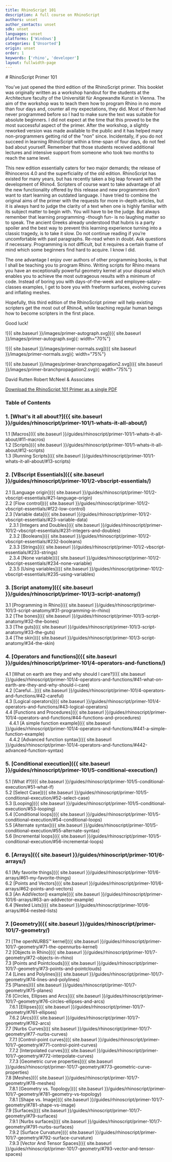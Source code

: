 ```yaml
---
title: RhinoScript 101
description: A full course on RhinoScript
authors: unset
author_contacts: unset
sdk: unset
languages: unset
platforms: ['Windows']
categories: ['Unsorted']
origin: unset
order: 1
keywords: ['rhino', 'developer']
layout: fullwidth-page
---
```


<div class="row">
<div class="col-md-12" markdown="1">  
# RhinoScript Primer 101  
</div>
<div class="col-md-8 col-sm-12 col-sm-12" markdown="1">  

You’ve just opened the third edition of the RhinoScript primer. This booklet was originally written as a workshop handout for the students at the Architecture faculty of the Universität für Angewandte Kunst in Vienna. The aim of the workshop was to teach them how to program Rhino in no more than four days and, counter all my expectations, they did. Most of them had never programmed before so I had to make sure the text was suitable for absolute beginners. I did not expect at the time that this proved to be the most successful aspect of the primer. After the workshop, a slightly reworked version was made available to the public and it has helped many non-programmers getting rid of the "non" since. Incidentally, if you do not succeed in learning RhinoScript within a time-span of four days, do not feel bad about yourself. Remember that those students received additional lectures and intensive support from someone who took two months to reach the same level.


This new edition essentially caters for two major demands; the release of Rhinoceros 4.0 and the superficiality of the old edition. RhinoScript has existed for many years, but has recently taken a big leap forward with the development of Rhino4. Scripters of course want to take advantage of all the new functionality offered by this release and new programmers don’t want to start learning an outdated language. I have tried to combine the original aims of the primer with the requests for more in-depth articles, but it is always hard to judge the clarity of a text when one is highly familiar with its subject matter to begin with. You will have to be the judge. But always remember that learning programming -though fun- is no laughing matter so to speak. The ancient Greeks already understood that hubris is a party spoiler and the best way to prevent this learning experience turning into a classic tragedy, is to take it slow. Do not continue reading if you’re uncomfortable with past paragraphs. Re-read when in doubt. Ask questions if necessary. Programming is not difficult, but it requires a certain frame of mind which some beginners find hard to acquire. I know I did.


The one advantage I enjoy over authors of other programming books, is that I shall be teaching you to program Rhino. Writing scripts for Rhino means you have an exceptionally powerful geometry kernel at your disposal which enables you to achieve the most outrageous results with a minimum of code. Instead of boring you with days-of-the-week and employee-salary-classes examples, I get to bore you with freeform surfaces, evolving curves and inflating meshes.

Hopefully, this third edition of the RhinoScript primer will help existing scripters get the most out of Rhino4, while teaching regular human beings how to become scripters in the first place.

Good luck!  


![{{ site.baseurl }}/images/primer-autograph.svg]({{ site.baseurl }}/images/primer-autograph.svg){: width="70%"}  

</div>  

<div class="col-md-4 hidden-sm hidden-xs" markdown="1">  

![{{ site.baseurl }}/images/primer-normals.svg]({{ site.baseurl }}/images/primer-normals.svg){: width="75%"}  

![{{ site.baseurl }}/images/primer-branchpropagation2.svg]({{ site.baseurl }}/images/primer-branchpropagation2.svg){: width="75%"}    
</div>  
</div>  

<div class="row">  
<div class="col-md-12" markdown="1">  

David Rutten
Robert McNeel & Associates

<a href="http://www.rhino3d.com/download/rhino/5.0/rhinoscript101"><span class="glyphicon glyphicon-download"></span></a> [Download the RhinoScript 101 Primer as a single PDF ](http://www.rhino3d.com/download/rhino/5.0/rhinoscript101)

### Table of Contents  
</div>  
</div>  

<div class="row-fluid">  
<div class="col-md-4" markdown="1">  

### 1. [What's it all about?]({{ site.baseurl }}/guides/rhinoscript/primer-101/1-whats-it-all-about/)

   1.1 [Macros]({{ site.baseurl }}/guides/rhinoscript/primer-101/1-whats-it-all-about/#11-macros)  
   1.2 [Scripts]({{ site.baseurl }}/guides/rhinoscript/primer-101/1-whats-it-all-about/#12-scripts)  
   1.3 [Running Scripts]({{ site.baseurl }}/guides/rhinoscript/primer-101/1-whats-it-all-about/#13-scripts)  

### 2. [VBscript Essentials]({{ site.baseurl }}/guides/rhinoscript/primer-101/2-vbscript-essentials/)  

   2.1	[Language origin]({{ site.baseurl }}/guides/rhinoscript/primer-101/2-vbscript-essentials/#21-language-origin)  
   2.2	[Flow control]({{ site.baseurl }}/guides/rhinoscript/primer-101/2-vbscript-essentials/#f22-low-control)  
   2.3	[Variable data]({{ site.baseurl }}/guides/rhinoscript/primer-101/2-vbscript-essentials/#23-variable-data)  
&nbsp;&nbsp; 2.3.1	[Integers and Doubles]({{ site.baseurl }}/guides/rhinoscript/primer-101/2-vbscript-essentials/#231-integers-and-doubles)  
&nbsp;&nbsp; 2.3.2	[Booleans]({{ site.baseurl }}/guides/rhinoscript/primer-101/2-vbscript-essentials/#232-booleans)  
&nbsp;&nbsp; 2.3.3	[Strings]({{ site.baseurl }}/guides/rhinoscript/primer-101/2-vbscript-essentials/#233-strings)  
&nbsp;&nbsp; 2.3.4	[None variable]({{ site.baseurl }}/guides/rhinoscript/primer-101/2-vbscript-essentials/#234-none-variable)  
&nbsp;&nbsp; 2.3.5	[Using variables]({{ site.baseurl }}/guides/rhinoscript/primer-101/2-vbscript-essentials/#235-using-variables)  

### 3. [Script anatomy]({{ site.baseurl }}/guides/rhinoscript/primer-101/3-script-anatomy/)

   3.1 [Programming in Rhino]({{ site.baseurl }}/guides/rhinoscript/primer-101/3-script-anatomy/#31-programming-in-rhino)    
   3.2 [The bones]({{ site.baseurl }}/guides/rhinoscript/primer-101/3-script-anatomy/#32-the-bones)  
   3.3 [The guts]({{ site.baseurl }}/guides/rhinoscript/primer-101/3-script-anatomy/#33-the-guts)  
   3.4 [The skin]({{ site.baseurl }}/guides/rhinoscript/primer-101/3-script-anatomy/#34-the-skin)  

</div>
<div class="col-md-4" markdown="1">


### 4. [Operators and functions]({{ site.baseurl }}/guides/rhinoscript/primer-101/4-operators-and-functions/)

   4.1	[What on earth are they and why should I care?]({{ site.baseurl }}/guides/rhinoscript/primer-101/4-operators-and-functions/#41-what-on-earth-are-they-and-why-should-i-care)   
   4.2	[Careful…]({{ site.baseurl }}/guides/rhinoscript/primer-101/4-operators-and-functions/#42-careful)     
   4.3	[Logical operators]({{ site.baseurl }}/guides/rhinoscript/primer-101/4-operators-and-functions/#43-logical-operators)     
   4.4	[Functions and Procedures]({{ site.baseurl }}/guides/rhinoscript/primer-101/4-operators-and-functions/#44-functions-and-procedures)     
&nbsp;&nbsp; 4.4.1 [A simple function example]({{ site.baseurl }}/guides/rhinoscript/primer-101/4-operators-and-functions/#441-a-simple-function-example)     
&nbsp;&nbsp; 4.4.2 [Advanced function syntax]({{ site.baseurl }}/guides/rhinoscript/primer-101/4-operators-and-functions/#442-advanced-function-syntax)     


### 5. [Conditional execution]({{ site.baseurl }}/guides/rhinoscript/primer-101/5-conditional-execution/)

   5.1	[What if?]({{ site.baseurl }}/guides/rhinoscript/primer-101/5-conditional-execution/#51-what-if)  
   5.2	[Select Case]({{ site.baseurl }}/guides/rhinoscript/primer-101/5-conditional-execution/#52-select-case)  
   5.3	[Looping]({{ site.baseurl }}/guides/rhinoscript/primer-101/5-conditional-execution/#53-looping)  
   5.4	[Conditional loops]({{ site.baseurl }}/guides/rhinoscript/primer-101/5-conditional-execution/#54-conditional-loops)  
   5.5	[Alternate syntax]({{ site.baseurl }}/guides/rhinoscript/primer-101/5-conditional-execution/#55-alternate-syntax)   
   5.6	[Incremental loops]({{ site.baseurl }}/guides/rhinoscript/primer-101/5-conditional-execution/#56-incremental-loops)


### 6. [Arrays]({{ site.baseurl }}/guides/rhinoscript/primer-101/6-arrays/)

   6.1	[My favorite things]({{ site.baseurl }}/guides/rhinoscript/primer-101/6-arrays/#61-my-favorite-things)  
   6.2	[Points and Vectors]({{ site.baseurl }}/guides/rhinoscript/primer-101/6-arrays/#62-points-and-vectors)  
   6.3	[An AddVector() example]({{ site.baseurl }}/guides/rhinoscript/primer-101/6-arrays/#63-an-addvector-example)  
   6.4	[Nested Lists]({{ site.baseurl }}/guides/rhinoscript/primer-101/6-arrays/#64-nested-lists)  

</div>
<div class="col-md-4" markdown="1">


### 7. [Geometry]({{ site.baseurl }}/guides/rhinoscript/primer-101/7-geometry/)

   7.1	[The openNURBS™ kernel]({{ site.baseurl }}/guides/rhinoscript/primer-101/7-geometry/#71-the-opennurbs-kernel)  
   7.2	[Objects in Rhino]({{ site.baseurl }}/guides/rhinoscript/primer-101/7-geometry/#72-objects-in-rhino)  
   7.3	[Points and Pointclouds]({{ site.baseurl }}/guides/rhinoscript/primer-101/7-geometry/#73-points-and-pointclouds)  
   7.4	[Lines and Polylines]({{ site.baseurl }}/guides/rhinoscript/primer-101/7-geometry/#74-lines-and-polylines)  
   7.5	[Planes]({{ site.baseurl }}/guides/rhinoscript/primer-101/7-geometry/#75-planes)  
   7.6	[Circles, Ellipses and Arcs]({{ site.baseurl }}/guides/rhinoscript/primer-101/7-geometry/#76-circles-ellipses-and-arcs)  
&nbsp;&nbsp; 7.6.1 [Ellipses]({{ site.baseurl }}/guides/rhinoscript/primer-101/7-geometry/#761-ellipses)  
&nbsp;&nbsp; 7.6.2 [Arcs]({{ site.baseurl }}/guides/rhinoscript/primer-101/7-geometry/#762-arcs)  
   7.7	[Nurbs Curves]({{ site.baseurl }}/guides/rhinoscript/primer-101/7-geometry/#77-nurbs-curves)  
&nbsp;&nbsp; 7.7.1 [Control-point curves]({{ site.baseurl }}/guides/rhinoscript/primer-101/7-geometry/#771-control-point-curves)  
&nbsp;&nbsp; 7.7.2 [Interpolated curves]({{ site.baseurl }}/guides/rhinoscript/primer-101/7-geometry/#772-interpolate-curves)  
&nbsp;&nbsp; 7.7.3 [Geometric curve properties]({{ site.baseurl }}/guides/rhinoscript/primer-101/7-geometry/#773-geometric-curve-properties)    
   7.8	[Meshes]({{ site.baseurl }}/guides/rhinoscript/primer-101/7-geometry/#78-meshes)  
&nbsp;&nbsp; 7.8.1 [Geometry vs. Topology]({{ site.baseurl }}/guides/rhinoscript/primer-101/7-geometry/#781-geometry-vs-topology)  
&nbsp;&nbsp; 7.8.1 [Shape vs. Image]({{ site.baseurl }}/guides/rhinoscript/primer-101/7-geometry/#781-shape-vs-image)  
   7.9	[Surfaces]({{ site.baseurl }}/guides/rhinoscript/primer-101/7-geometry/#79-surfaces)  
&nbsp;&nbsp; 7.9.1 [Nurbs surfaces]({{ site.baseurl }}/guides/rhinoscript/primer-101/7-geometry/#791-nurbs-surfaces)  
&nbsp;&nbsp; 7.9.2 [Surface Curvature]({{ site.baseurl }}/guides/rhinoscript/primer-101/7-geometry/#792-surface-curvature)  
&nbsp;&nbsp; 7.9.3 [Vector And Tensor Spaces]({{ site.baseurl }}/guides/rhinoscript/primer-101/7-geometry/#793-vector-and-tensor-spaces)   

</div>
</div>
